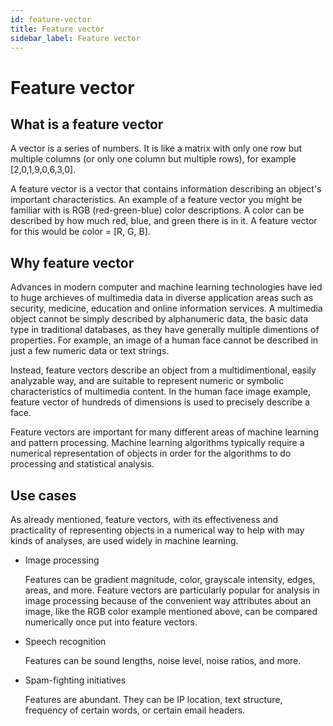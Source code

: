 ```yaml
---
id: feature-vector
title: Feature vector
sidebar_label: Feature vector
---
```


# Feature vector

## What is a feature vector
A vector is a series of numbers. It is like a matrix with only one row but multiple columns (or only one column but multiple rows), for example [2,0,1,9,0,6,3,0].

A feature vector is a vector that contains information describing an object's important characteristics. An example of a feature vector you might be familiar with is RGB (red-green-blue) color descriptions. A color can be described by how much red, blue, and green there is in it. A feature vector for this would be color = [R, G, B].

## Why feature vector
Advances in modern computer and machine learning technologies have led to huge archieves of multimedia data in diverse application areas such as security, medicine, education and online information services. A multimedia object cannot be simply described by alphanumeric data, the basic data type in traditional databases, as they have generally multiple dimentions of properties. For example, an image of a human face cannot be described in just a few numeric data or text strings. 

Instead, feature vectors describe an object from a multidimentional, easily analyzable way, and are suitable to represent numeric or symbolic characteristics of multimedia content. In the human face image example, feature vector of hundreds of dimensions is used to precisely describe a face.

Feature vectors are important for many different areas of machine learning and pattern processing. Machine learning algorithms typically require a numerical representation of objects in order for the algorithms to do processing and statistical analysis.

## Use cases
As already mentioned, feature vectors, with its effectiveness and practicality of representing objects in a numerical way to help with may kinds of analyses, are used widely in machine learning. 

- Image processing

  Features can be gradient magnitude, color, grayscale intensity, edges, areas, and more. Feature vectors are particularly popular for analysis in image processing because of the convenient way attributes about an image, like the RGB color example mentioned above, can be compared numerically once put into feature vectors.

- Speech recognition

  Features can be sound lengths, noise level, noise ratios, and more.

- Spam-fighting initiatives

  Features are abundant. They can be IP location, text structure, frequency of certain words, or certain email headers.


